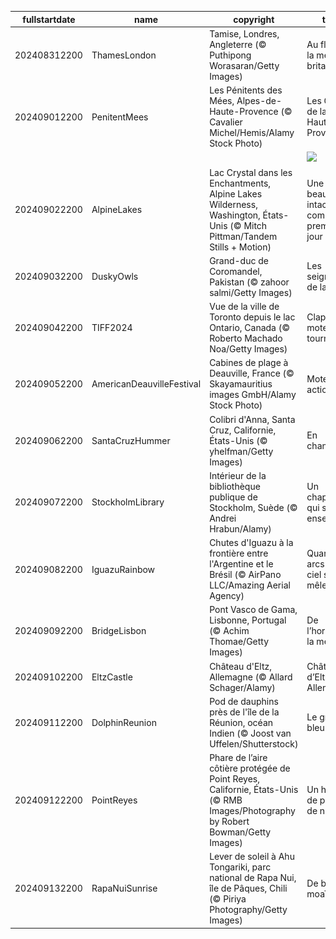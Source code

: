 |fullstartdate|name|copyright|title|image|
|--|--|--|--|--|
202408312200|ThamesLondon|Tamise, Londres, Angleterre (© Puthipong Worasaran/Getty Images)|Au flux de la mémoire britannique|![](/fr-FR/2024/09/202408312200ThamesLondon.jpg)|
202409012200|PenitentMees|Les Pénitents des Mées, Alpes-de-Haute-Provence (© Cavalier Michel/Hemis/Alamy Stock Photo)|Les Géants de la Haute-Provence|![](/fr-FR/2024/09/202409012200PenitentMees.jpg)|
||||![](/fr-FR/2024/09/.jpg)|
202409022200|AlpineLakes|Lac Crystal dans les Enchantments, Alpine Lakes Wilderness, Washington, États-Unis (© Mitch Pittman/Tandem Stills + Motion)|Une beauté intacte comme au premier jour|![](/fr-FR/2024/09/202409022200AlpineLakes.jpg)|
202409032200|DuskyOwls|Grand-duc de Coromandel, Pakistan (© zahoor salmi/Getty Images)|Les seigneurs de la nuit|![](/fr-FR/2024/09/202409032200DuskyOwls.jpg)|
202409042200|TIFF2024|Vue de la ville de Toronto depuis le lac Ontario, Canada (© Roberto Machado Noa/Getty Images)|Clap, moteur, ça tourne !|![](/fr-FR/2024/09/202409042200TIFF2024.jpg)|
202409052200|AmericanDeauvilleFestival|Cabines de plage à Deauville, France (© Skayamauritius images GmbH/Alamy Stock Photo)|Moteur… action !|![](/fr-FR/2024/09/202409052200AmericanDeauvilleFestival.jpg)|
202409062200|SantaCruzHummer|Colibri d'Anna, Santa Cruz, Californie, États-Unis (© yhelfman/Getty Images)|En chantant...|![](/fr-FR/2024/09/202409062200SantaCruzHummer.jpg)|
202409072200|StockholmLibrary|Intérieur de la bibliothèque publique de Stockholm, Suède (© Andrei Hrabun/Alamy)|Un chapitre qui s’écrit ensemble|![](/fr-FR/2024/09/202409072200StockholmLibrary.jpg)|
202409082200|IguazuRainbow|Chutes d'Iguazu à la frontière entre l'Argentine et le Brésil (© AirPano LLC/Amazing Aerial Agency)|Quand les arcs-en-ciel s’en mêlent|![](/fr-FR/2024/09/202409082200IguazuRainbow.jpg)|
202409092200|BridgeLisbon|Pont Vasco de Gama, Lisbonne, Portugal (© Achim Thomae/Getty Images)|De l’horizon à la mer|![](/fr-FR/2024/09/202409092200BridgeLisbon.jpg)|
202409102200|EltzCastle|Château d'Eltz, Allemagne (© Allard Schager/Alamy)|Château d’Eltz, Allemagne|![](/fr-FR/2024/09/202409102200EltzCastle.jpg)|
202409112200|DolphinReunion|Pod de dauphins près de l'île de la Réunion, océan Indien (© Joost van Uffelen/Shutterstock)|Le grand bleu|![](/fr-FR/2024/09/202409112200DolphinReunion.jpg)|
202409122200|PointReyes|Phare de l’aire côtière protégée de Point Reyes, Californie, États-Unis (© RMB Images/Photography by Robert Bowman/Getty Images)|Un havre de paix et de nature|![](/fr-FR/2024/09/202409122200PointReyes.jpg)|
202409132200|RapaNuiSunrise|Lever de soleil à Ahu Tongariki, parc national de Rapa Nui, île de Pâques, Chili (© Piriya Photography/Getty Images)|De bon moaï-tin|![](/fr-FR/2024/09/202409132200RapaNuiSunrise.jpg)|

